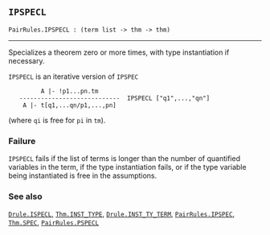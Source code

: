 ## `IPSPECL`

``` hol4
PairRules.IPSPECL : (term list -> thm -> thm)
```

------------------------------------------------------------------------

Specializes a theorem zero or more times, with type instantiation if
necessary.

`IPSPECL` is an iterative version of `IPSPEC`

``` hol4
         A |- !p1...pn.tm
   ----------------------------  IPSPECL ["q1",...,"qn"]
    A |- t[q1,...qn/p1,...,pn]
```

(where `qi` is free for `pi` in `tm`).

### Failure

`IPSPECL` fails if the list of terms is longer than the number of
quantified variables in the term, if the type instantiation fails, or if
the type variable being instantiated is free in the assumptions.

### See also

[`Drule.ISPECL`](#Drule.ISPECL), [`Thm.INST_TYPE`](#Thm.INST_TYPE),
[`Drule.INST_TY_TERM`](#Drule.INST_TY_TERM),
[`PairRules.IPSPEC`](#PairRules.IPSPEC), [`Thm.SPEC`](#Thm.SPEC),
[`PairRules.PSPECL`](#PairRules.PSPECL)
